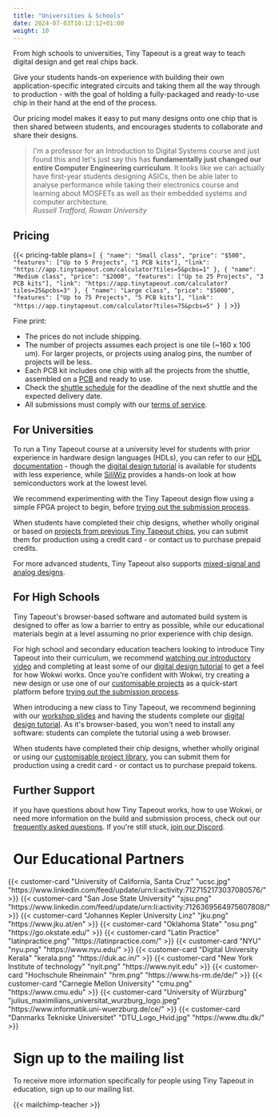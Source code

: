 ```yaml
---
title: "Universities & Schools"
date: 2024-07-03T10:12:12+01:00
weight: 10
---
```


From high schools to universities, Tiny Tapeout is a great way to teach digital design and get real chips back. 

Give your students hands-on experience with building their own application-specific integrated circuits and taking them all the way through to production - with the goal of holding a fully-packaged and ready-to-use chip in their hand at the end of the process.

Our pricing model makes it easy to put many designs onto one chip that is then shared between students, and encourages students to collaborate and share their designs.

> I'm a professor for an Introduction to Digital Systems course and just found this and let's just say this has **fundamentally just changed our entire Computer Engineering curriculum**. It looks like we can actually have first-year students designing ASICs, then be able later to analyse performance while taking their electronics course and learning about MOSFETs as well as their embedded systems and computer architecture.
> <br />_Russell Trafford, Rowan University_

## Pricing

{{< pricing-table plans=`[
  {
    "name": "Small class",
    "price": "$500",
    "features": ["Up to 5 Projects", "1 PCB kits"],
    "link": "https://app.tinytapeout.com/calculator?tiles=5&pcbs=1"
  },
  {
    "name": "Medium class",
    "price": "$2000",
    "features": ["Up to 25 Projects", "3 PCB kits"],
    "link": "https://app.tinytapeout.com/calculator?tiles=25&pcbs=3"
  },
  {
    "name": "Large class",
    "price": "$5000",
    "features": ["Up to 75 Projects", "5 PCB kits"],
    "link": "https://app.tinytapeout.com/calculator?tiles=75&pcbs=5"
  }
]` >}}

Fine print:

* The prices do not include shipping.
* The number of projects assumes each project is one tile (~160 x 100 um). For larger projects, or projects using analog pins, the number of projects will be less.
* Each PCB kit includes one chip with all the projects from the shuttle, assembled on a [PCB](/specs/pcb) and ready to use.
* Check the [shuttle schedule](/chips/) for the deadline of the next shuttle and the expected delivery date.
* All submissions must comply with our [terms of service](/terms).


## For Universities

To run a Tiny Tapeout course at a university level for students with prior experience in hardware design languages (HDLs), you can refer to our [HDL documentation](/hdl/) - though the [digital design tutorial](/digital_design/) is available for students with less experience, while [SiliWiz](/siliwiz) provides a hands-on look at how semiconductors work at the lowest level.

We recommend experimenting with the Tiny Tapeout design flow using a simple FPGA project to begin, before [trying out the submission process](/submission/).

When students have completed their chip designs, whether wholly original or based on [projects from previous Tiny Tapeout chips](/chips/), you can submit them for production using a credit card - or contact us to purchase prepaid credits.

For more advanced students, Tiny Tapeout also supports [mixed-signal and analog designs](/specs/analog).

## For High Schools

Tiny Tapeout's browser-based software and automated build system is designed to offer as low a barrier to entry as possible, while our educational materials begin at a level assuming no prior experience with chip design.

For high school and secondary education teachers looking to introduce Tiny Tapeout into their curriculum, we recommend [watching our introductory video](https://youtu.be/f4w1QOpHzOo) and completing at least some of our [digital design tutorial](/digital_design/) to get a feel for how Wokwi works. Once you're confident with Wokwi, try creating a new design or use one of our [customisable projects](/tags/customisable/) as a quick-start platform before [trying out the submission process](/#get-your-submission-ready).

When introducing a new class to Tiny Tapeout, we recommend beginning with our [workshop slides](https://docs.google.com/presentation/d/1NHFC3NHHFAzqK8HMGjxMHXJJ6r4j15dY86nk-boGDNM) and having the students complete our [digital design tutorial](/digital_design/). As it's browser-based, you won't need to install any software: students can complete the tutorial using a web browser.

When students have completed their chip designs, whether wholly original or using our [customisable project library](/tags/customisable/), you can submit them for production using a credit card - or contact us to purchase prepaid tokens.

## Further Support

If you have questions about how Tiny Tapeout works, how to use Wokwi, or need more information on the build and submission process, check out our [frequently asked questions](/faq/). If you're still stuck, [join our Discord](https://discord.gg/rPK2nSjxy8).

# Our Educational Partners

<div style="display: flex; flex-wrap: wrap; justify-content: center;">
  {{< customer-card "University of California, Santa Cruz" "ucsc.jpg" "https://www.linkedin.com/feed/update/urn:li:activity:7127152173037080576/" >}}
  {{< customer-card "San Jose State University" "sjsu.png" "https://www.linkedin.com/feed/update/urn:li:activity:7126369564975607808/" >}}
  {{< customer-card "Johannes Kepler University Linz" "jku.png" "https://www.jku.at/en" >}}
  {{< customer-card "Oklahoma State" "osu.png" "https://go.okstate.edu/" >}}
  {{< customer-card "Latin Practice" "latinpractice.png" "https://latinpractice.com/" >}}
  {{< customer-card "NYU" "nyu.png" "https://www.nyu.edu/" >}}
  {{< customer-card "Digital University Kerala" "kerala.png" "https://duk.ac.in/" >}}
  {{< customer-card "New York Institute of technology" "nyit.png" "https://www.nyit.edu" >}}
  {{< customer-card "Hochschule Rheinmain" "hrm.png" "https://www.hs-rm.de/de/" >}}
  {{< customer-card "Carnegie Mellon University" "cmu.png" "https://www.cmu.edu" >}}
  {{< customer-card "University of Würzburg" "julius_maximilians_universitat_wurzburg_logo.jpeg" "https://www.informatik.uni-wuerzburg.de/ce/" >}} 
    {{< customer-card "Danmarks Tekniske Universitet" "DTU_Logo_Hvid.jpg" "https://www.dtu.dk/" >}} 
</div>

# Sign up to the mailing list

To receive more information specifically for people using Tiny Tapeout in education, sign up to our mailing list.

{{< mailchimp-teacher >}}
